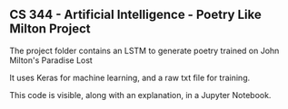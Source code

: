 ## CS 344 - Artificial Intelligence - Poetry Like  Milton Project
The project folder contains an LSTM to generate poetry trained on John Milton's Paradise Lost

It uses Keras for machine  learning, and a raw txt file for training.

This code is visible, along with an explanation, in a Jupyter Notebook.